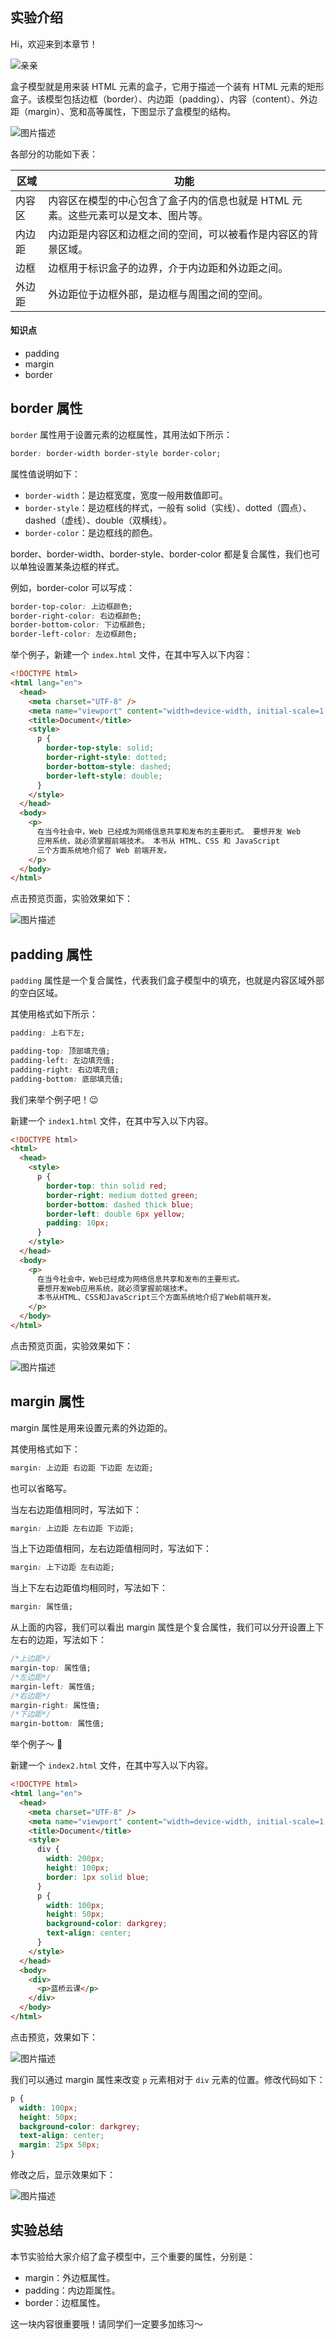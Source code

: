 ## 实验介绍

Hi，欢迎来到本章节！

![亲亲](https://static.shiyanlou.com/lanqiao/frontend/dist/img/kiss.3eb189b.png)

盒子模型就是用来装 HTML 元素的盒子，它用于描述一个装有 HTML 元素的矩形盒子。该模型包括边框（border）、内边距（padding）、内容（content）、外边距（margin）、宽和高等属性，下图显示了盒模型的结构。

![图片描述](https://doc.shiyanlou.com/courses/10532/1347963/b84aeade8af398af16ce554fcba17841-0)

各部分的功能如下表：

| 区域   | 功能                                                         |
| ------ | ------------------------------------------------------------ |
| 内容区 | 内容区在模型的中心包含了盒子内的信息也就是 HTML 元素。这些元素可以是文本、图片等。 |
| 内边距 | 内边距是内容区和边框之间的空间，可以被看作是内容区的背景区域。 |
| 边框   | 边框用于标识盒子的边界，介于内边距和外边距之间。             |
| 外边距 | 外边距位于边框外部，是边框与周围之间的空间。                 |

#### 知识点

- padding
- margin
- border

## border 属性

`border` 属性用于设置元素的边框属性，其用法如下所示：

```css
border: border-width border-style border-color;
```

属性值说明如下：

- `border-width`：是边框宽度，宽度一般用数值即可。
- `border-style`：是边框线的样式，一般有 solid（实线）、dotted（圆点）、dashed（虚线）、double（双横线）。
- `border-color`：是边框线的颜色。

border、border-width、border-style、border-color 都是复合属性，我们也可以单独设置某条边框的样式。

例如，border-color 可以写成：

```css
border-top-color: 上边框颜色;
border-right-color: 右边框颜色;
border-bottom-color: 下边框颜色;
border-left-color: 左边框颜色;
```

举个例子，新建一个 `index.html` 文件，在其中写入以下内容：

```html
<!DOCTYPE html>
<html lang="en">
  <head>
    <meta charset="UTF-8" />
    <meta name="viewport" content="width=device-width, initial-scale=1.0" />
    <title>Document</title>
    <style>
      p {
        border-top-style: solid;
        border-right-style: dotted;
        border-bottom-style: dashed;
        border-left-style: double;
      }
    </style>
  </head>
  <body>
    <p>
      在当今社会中，Web 已经成为网络信息共享和发布的主要形式。 要想开发 Web
      应用系统，就必须掌握前端技术。 本书从 HTML、CSS 和 JavaScript
      三个方面系统地介绍了 Web 前端开发。
    </p>
  </body>
</html>
```

点击预览页面，实验效果如下：

![图片描述](https://doc.shiyanlou.com/courses/uid1347963-20210323-1616469838836)

## padding 属性

`padding` 属性是一个复合属性，代表我们盒子模型中的填充，也就是内容区域外部的空白区域。

其使用格式如下所示：

```css
padding: 上右下左;

padding-top: 顶部填充值;
padding-left: 左边填充值;
padding-right: 右边填充值;
padding-bottom: 底部填充值;
```

我们来举个例子吧！😉

新建一个 `index1.html` 文件，在其中写入以下内容。

```html
<!DOCTYPE html>
<html>
  <head>
    <style>
      p {
        border-top: thin solid red;
        border-right: medium dotted green;
        border-bottom: dashed thick blue;
        border-left: double 6px yellow;
        padding: 10px;
      }
    </style>
  </head>
  <body>
    <p>
      在当今社会中，Web已经成为网络信息共享和发布的主要形式。
      要想开发Web应用系统，就必须掌握前端技术。
      本书从HTML、CSS和JavaScript三个方面系统地介绍了Web前端开发。
    </p>
  </body>
</html>
```

点击预览页面，实验效果如下：

![图片描述](https://doc.shiyanlou.com/courses/uid1347963-20210323-1616491844411)

## margin 属性

margin 属性是用来设置元素的外边距的。

其使用格式如下：

```css
margin: 上边距 右边距 下边距 左边距;
```

也可以省略写。

当左右边距值相同时，写法如下：

```css
margin: 上边距 左右边距 下边距;
```

当上下边距值相同，左右边距值相同时，写法如下：

```css
margin: 上下边距 左右边距;
```

当上下左右边距值均相同时，写法如下：

```css
margin: 属性值;
```

从上面的内容，我们可以看出 margin 属性是个复合属性，我们可以分开设置上下左右的边距，写法如下：

```css
/*上边距*/
margin-top: 属性值;
/*左边距*/
margin-left: 属性值;
/*右边距*/
margin-right: 属性值;
/*下边距*/
margin-bottom: 属性值;
```

举个例子～ 👻

新建一个 `index2.html` 文件，在其中写入以下内容。

```html
<!DOCTYPE html>
<html lang="en">
  <head>
    <meta charset="UTF-8" />
    <meta name="viewport" content="width=device-width, initial-scale=1.0" />
    <title>Document</title>
    <style>
      div {
        width: 200px;
        height: 100px;
        border: 1px solid blue;
      }
      p {
        width: 100px;
        height: 50px;
        background-color: darkgrey;
        text-align: center;
      }
    </style>
  </head>
  <body>
    <div>
      <p>蓝桥云课</p>
    </div>
  </body>
</html>
```

点击预览，效果如下：

![图片描述](https://doc.shiyanlou.com/courses/3773/1347963/49cde844b33ef6fbd36390c855333879-0)

我们可以通过 margin 属性来改变 `p` 元素相对于 `div` 元素的位置。修改代码如下：

```css
p {
  width: 100px;
  height: 50px;
  background-color: darkgrey;
  text-align: center;
  margin: 25px 50px;
}
```

修改之后，显示效果如下：

![图片描述](https://doc.shiyanlou.com/courses/3773/1347963/aa1ea69fb4819fd40235edab0ad2f126-0)

## 实验总结

本节实验给大家介绍了盒子模型中，三个重要的属性，分别是：

- margin：外边框属性。
- padding：内边距属性。
- border：边框属性。

这一块内容很重要哦！请同学们一定要多加练习～